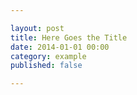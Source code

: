 ```yaml
---

layout: post
title: Here Goes the Title
date: 2014-01-01 00:00
category: example
published: false

---
```


<!--readmore-->